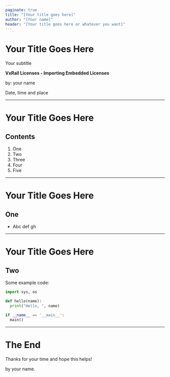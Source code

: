 ```yaml
---
paginate: true
title: "[Your title goes here]"
author: "[Your name]"
header: "[Your title goes here or whatever you want]"
---
```


<!-- _class: title -->

# Your Title Goes Here

Your subtitle

**VxRail Licenses - Importing Embedded Licenses**

by: your name

Date, time and place

---

# Your Title Goes Here
## Contents

1. One
2. Two
3. Three
4. Four
5. Five

---

# Your Title Goes Here
## One

- Abc def gh

---

# Your Title Goes Here
## Two

Some example code:

```python
import sys, os

def hello(name):
  print("Hello, ", name)

if __name__ == '__main__':
  main()
```

---

<!-- _class: title -->

# The End

Thanks for your time and hope this helps!

by your name.
